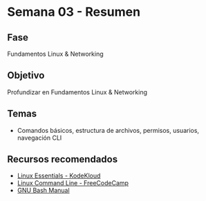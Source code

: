 # Semana 03 - Resumen

## Fase
Fundamentos Linux & Networking

## Objetivo
Profundizar en Fundamentos Linux & Networking

## Temas
- Comandos básicos, estructura de archivos, permisos, usuarios, navegación CLI

## Recursos recomendados
- [Linux Essentials - KodeKloud](https://kodekloud.com/courses/linux-essentials/)
- [Linux Command Line - FreeCodeCamp](https://www.freecodecamp.org/news/linux-command-line-beginners/)
- [GNU Bash Manual](https://www.gnu.org/software/bash/manual/bash.html)
